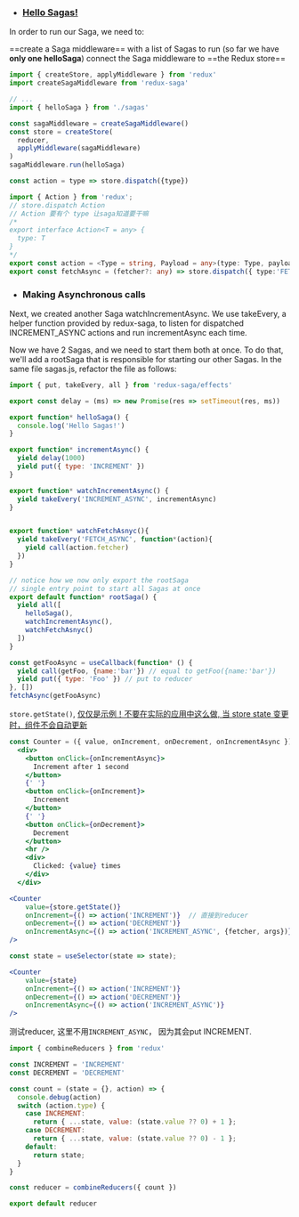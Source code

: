 - ### [Hello Sagas!​](https://redux-saga.js.org/docs/introduction/BeginnerTutorial/#hello-sagas)
In order to run our Saga, we need to:

==create a Saga middleware== with a list of Sagas to run (so far we have **only one helloSaga**)
connect the Saga middleware to ==the Redux store==

```js
import { createStore, applyMiddleware } from 'redux'
import createSagaMiddleware from 'redux-saga'

// ...
import { helloSaga } from './sagas'

const sagaMiddleware = createSagaMiddleware()
const store = createStore(
  reducer,
  applyMiddleware(sagaMiddleware)
)
sagaMiddleware.run(helloSaga)

const action = type => store.dispatch({type})  
```

```ts
import { Action } from 'redux';
// store.dispatch Action
// Action 要有个 type 让saga知道要干嘛
/* 
export interface Action<T = any> {
  type: T
} 
*/
export const action = <Type = string, Payload = any>(type: Type, payload?: Payload) => store.dispatch({ type, payload })
export const fetchAsync = (fetcher?: any) => store.dispatch({ type:'FETCH_ASYNC', fetcher })
```

- ### Making Asynchronous calls
Next, we created another Saga watchIncrementAsync. We use takeEvery, a helper function provided by redux-saga, to listen for dispatched INCREMENT_ASYNC actions and run incrementAsync each time.

Now we have 2 Sagas, and we need to start them both at once. To do that, we'll add a rootSaga that is responsible for starting our other Sagas. In the same file sagas.js, refactor the file as follows:
```js
import { put, takeEvery, all } from 'redux-saga/effects'

export const delay = (ms) => new Promise(res => setTimeout(res, ms))

export function* helloSaga() {
  console.log('Hello Sagas!')
}

export function* incrementAsync() {
  yield delay(1000)
  yield put({ type: 'INCREMENT' })
}

export function* watchIncrementAsync() {
  yield takeEvery('INCREMENT_ASYNC', incrementAsync)
}


export function* watchFetchAsnyc(){
  yield takeEvery('FETCH_ASYNC', function*(action){
    yield call(action.fetcher)
  })
}

// notice how we now only export the rootSaga
// single entry point to start all Sagas at once
export default function* rootSaga() {
  yield all([
    helloSaga(),
    watchIncrementAsync(),
    watchFetchAsnyc()
  ])
}
```

```js
const getFooAsync = useCallback(function* () {
  yield call(getFoo, {name:'bar'}) // equal to getFoo({name:'bar'})
  yield put({ type: 'Foo' }) // put to reducer
}, [])
fetchAsync(getFooAsync)
```

`store.getState()`, [仅仅是示例！不要在实际的应用中这么做, 当 store state 变更时，组件不会自动更新](https://cn.react-redux.js.org/api/hooks/)
```jsx
const Counter = ({ value, onIncrement, onDecrement, onIncrementAsync }) =>
  <div>
    <button onClick={onIncrementAsync}>
      Increment after 1 second
    </button>
    {' '}
    <button onClick={onIncrement}>
      Increment
    </button>
    {' '}
    <button onClick={onDecrement}>
      Decrement
    </button>
    <hr />
    <div>
      Clicked: {value} times
    </div>
  </div>

<Counter  
	value={store.getState()}  
	onIncrement={() => action('INCREMENT')}  // 直接到reducer
	onDecrement={() => action('DECREMENT')}  
	onIncrementAsync={() => action('INCREMENT_ASYNC', {fetcher, args})} // 先到saga
/>

const state = useSelector(state => state);

<Counter  
	value={state}  
	onIncrement={() => action('INCREMENT')}  
	onDecrement={() => action('DECREMENT')}  
	onIncrementAsync={() => action('INCREMENT_ASYNC')}
/>
```

测试reducer, 这里不用`INCREMENT_ASYNC`， 因为其会put INCREMENT.
```js
import { combineReducers } from 'redux'

const INCREMENT = 'INCREMENT'
const DECREMENT = 'DECREMENT'

const count = (state = {}, action) => {
  console.debug(action)
  switch (action.type) {
    case INCREMENT:
      return { ...state, value: (state.value ?? 0) + 1 };
    case DECREMENT:
      return { ...state, value: (state.value ?? 0) - 1 };
    default:
      return state;
  }
}

const reducer = combineReducers({ count })

export default reducer
```